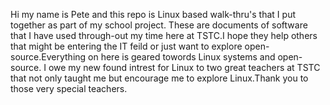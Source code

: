 Hi my name is Pete and this repo is Linux based walk-thru's that I put together as part of my school project.
These are documents of software that I have used through-out my time here  at TSTC.I hope they help others that
might be entering the IT feild or just want to explore open-source.Everything on here is geared towords Linux
systems and open-source. I owe my new found intrest for Linux to two great teachers at TSTC that not only
taught me but encourage me to explore Linux.Thank you to those very special teachers.
